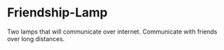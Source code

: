 # Friendship-Lamp
Two lamps that will communicate over internet. 
Communicate with friends over long distances.